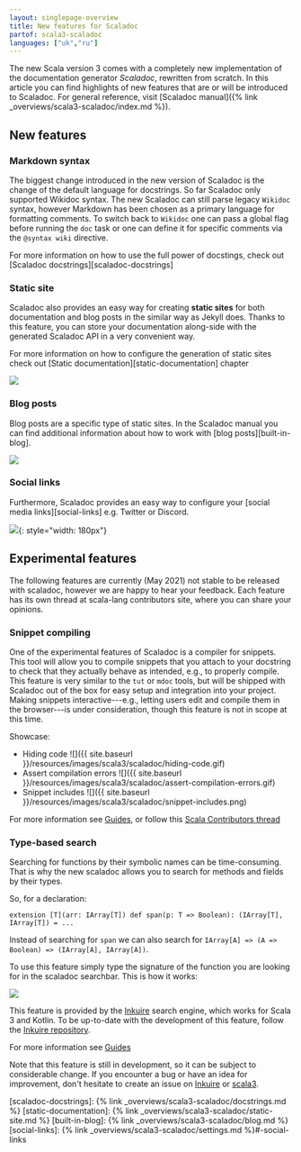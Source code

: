 ```yaml
---
layout: singlepage-overview
title: New features for Scaladoc
partof: scala3-scaladoc
languages: ["uk","ru"]
---
```


The new Scala version 3 comes with a completely new implementation of the documentation generator _Scaladoc_, rewritten from scratch. 
In this article you can find highlights of new features that are or will be introduced to Scaladoc.
For general reference, visit [Scaladoc manual]({% link _overviews/scala3-scaladoc/index.md %}).

## New features

### Markdown syntax

The biggest change introduced in the new version of Scaladoc is the change of the default language for docstrings. So far Scaladoc only supported Wikidoc syntax.
The new Scaladoc can still parse legacy `Wikidoc` syntax, however Markdown has been chosen as a primary language for formatting comments.
To switch back to `Wikidoc` one can pass a global flag before running the `doc` task or one can define it for specific comments via the `@syntax wiki` directive.

For more information on how to use the full power of docstings, check out [Scaladoc docstrings][scaladoc-docstrings]


### Static site

Scaladoc also provides an easy way for creating **static sites** for both documentation and blog posts in the similar way as Jekyll does.
Thanks to this feature, you can store your documentation along-side with the generated Scaladoc API in a very convenient way.

For more information on how to configure the generation of static sites check out [Static documentation][static-documentation] chapter

![](../../resources/images/scala3/scaladoc/static-site.png)

### Blog posts

Blog posts are a specific type of static sites. In the Scaladoc manual you can find additional information about how to work with [blog posts][built-in-blog].

![](../../resources/images/scala3/scaladoc/blog-post.png)

### Social links

Furthermore, Scaladoc provides an easy way to configure your [social media links][social-links] e.g. Twitter or Discord.

![](../../resources/images/scala3/scaladoc/social-links.png){: style="width: 180px"}

## Experimental features

The following features are currently (May 2021) not stable to be released with scaladoc, however we are happy to hear your feedback. Each feature has its own thread at scala-lang contributors site, where you can share your opinions.

### Snippet compiling

One of the experimental features of Scaladoc is a compiler for snippets. This tool will allow you to compile snippets that you attach to your docstring
to check that they actually behave as intended, e.g., to properly compile. This feature is very similar to the `tut` or `mdoc` tools, 
but will be shipped with Scaladoc out of the box for easy setup and integration into your project. Making snippets interactive---e.g., letting users edit and compile them in the browser---is under consideration, though this feature is not in scope at this time.

Showcase:
* Hiding code ![]({{ site.baseurl }}/resources/images/scala3/scaladoc/hiding-code.gif)
* Assert compilation errors ![]({{ site.baseurl }}/resources/images/scala3/scaladoc/assert-compilation-errors.gif)
* Snippet includes ![]({{ site.baseurl }}/resources/images/scala3/scaladoc/snippet-includes.png)

For more information see [Guides](/scala3/guides/scaladoc/snippet-compiler.html), or follow this [Scala Contributors thread](https://contributors.scala-lang.org/t/snippet-validation-in-scaladoc-for-scala-3/4976)

### Type-based search

Searching for functions by their symbolic names can be time-consuming.
That is why the new scaladoc allows you to search for methods and fields by their types.


So, for a declaration:
```
extension [T](arr: IArray[T]) def span(p: T => Boolean): (IArray[T], IArray[T]) = ...
```
Instead of searching for `span` we can also search for `IArray[A] => (A => Boolean) => (IArray[A], IArray[A])`.

To use this feature simply type the signature of the function you are looking for in the scaladoc searchbar. This is how it works:

![](../../resources/images/scala3/scaladoc/inkuire-1.0.0-M2_js_flatMap.gif)

This feature is provided by the [Inkuire](https://github.com/VirtusLab/Inkuire) search engine, which works for Scala 3 and Kotlin. To be up-to-date with the development of this feature, follow the [Inkuire repository](https://github.com/VirtusLab/Inkuire).

For more information see [Guides](/scala3/guides/scaladoc/search-engine.html)

Note that this feature is still in development, so it can be subject to considerable change.
If you encounter a bug or have an idea for improvement, don't hesitate to create an issue on [Inkuire](https://github.com/VirtusLab/Inkuire/issues/new) or [scala3](https://github.com/scala/scala3/issues/new).

[scaladoc-docstrings]: {% link _overviews/scala3-scaladoc/docstrings.md %}
[static-documentation]: {% link _overviews/scala3-scaladoc/static-site.md %}
[built-in-blog]: {% link _overviews/scala3-scaladoc/blog.md %}
[social-links]: {% link _overviews/scala3-scaladoc/settings.md %}#-social-links
